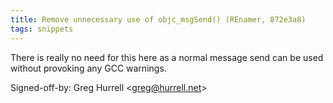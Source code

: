 ```yaml
---
title: Remove unnecessary use of objc_msgSend() (REnamer, 872e3a8)
tags: snippets
---
```


There is really no need for this here as a normal message send can be used without provoking any GCC warnings.

Signed-off-by: Greg Hurrell &lt;greg@hurrell.net&gt;
